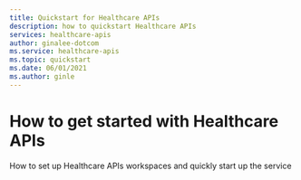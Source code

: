 ```yaml
---
title: Quickstart for Healthcare APIs
description: how to quickstart Healthcare APIs
services: healthcare-apis
author: ginalee-dotcom
ms.service: healthcare-apis
ms.topic: quickstart
ms.date: 06/01/2021
ms.author: ginle
---
```


# How to get started with Healthcare APIs

How to set up Healthcare APIs workspaces and quickly start up the service
